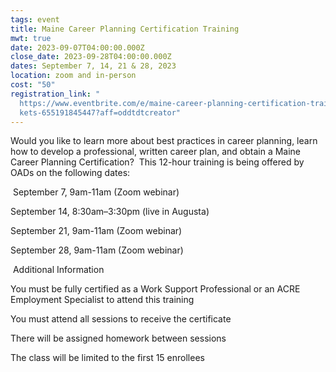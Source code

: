 ```yaml
---
tags: event
title: Maine Career Planning Certification Training
mwt: true
date: 2023-09-07T04:00:00.000Z
close_date: 2023-09-28T04:00:00.000Z
dates: September 7, 14, 21 & 28, 2023
location: zoom and in-person
cost: "50"
registration_link: "
  https://www.eventbrite.com/e/maine-career-planning-certification-training-tic\
  kets-655191845447?aff=oddtdtcreator"
---
```

Would you like to learn more about best practices in career planning, learn how to develop a professional, written career plan, and obtain a Maine Career Planning Certification?  This 12-hour training is being offered by OADs on the following dates:

 September 7, 9am-11am (Zoom webinar)

September 14, 8:30am–3:30pm (live in Augusta) 

September 21, 9am-11am (Zoom webinar)

September 28, 9am-11am (Zoom webinar)

 Additional Information

You must be fully certified as a Work Support Professional or an ACRE Employment Specialist to attend this training

You must attend all sessions to receive the certificate

There will be assigned homework between sessions

The class will be limited to the first 15 enrollees
